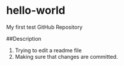 # hello-world
My first test GitHub Repository

##Description
1. Trying to edit a readme file
2. Making sure that changes are committed.
